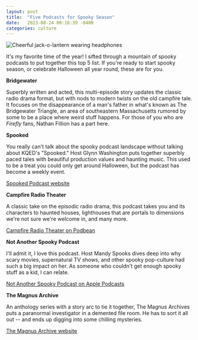 ```yaml
---
layout: post
title:  "Five Podcasts for Spooky Season"
date:   2023-08-24 00:16:39 -0400
categories: culture
---
```


![Cheerful jack-o-lantern wearing headphones](https://i.ibb.co/QH2tdC0/pumpkin-headphones.webp)<br>

It's my favorite time of the year! I sifted through a mountain of spooky podcasts to put together this top 5 list. If you're ready to start spooky season, or celebrate Halloween all year round, these are for you. <br>


**Bridgewater**

Superbly written and acted, this multi-episode story updates the classic radio drama format, but with nods to modern twists on the old campfire tale. It focuses on the disappearance of a man's father in what's known as The Bridgewater Triangle, an area of southeastern Massachusetts rumored by some to be a place where weird stuff happens. For those of you who are *Firefly* fans, Nathan Fillion has a part here. 

**Spooked**

You really can't talk about the spooky podcast landscape without talking about KQED's "Spooked." Host Glynn Washington puts together superbly paced tales with beautiful production values and haunting music. This used to be a treat you could only get around Halloween, but the podcast has become a weekly event. 

[Spooked Podcast website](https://spookedpodcast.org/)

**Campfire Radio Theater**

A classic take on the episodic radio drama, this podcast takes you and its characters to haunted houses, lighthouses that are portals to dimensions we're not sure we're welcome in, and many more. 

[Campfire Radio Theater on Podbean](https://campfireradiotheater.podbean.com/)

**Not Another Spooky Podcast**

I'll admit it, I love this podcast. Host Mandy Spooks dives deep into why scary movies, supernatural TV shows, and other spooky pop-culture had such a big impact on her. As someone who couldn't get enough spooky stuff as a kid, I can relate. 

[Not Another Spooky Podcast on Apple Podcasts](https://podcasts.apple.com/us/podcast/not-another-spooky-podcast/id1632646584)

**The Magnus Archive**

An anthology series with a story arc to tie it together, The Magnus Archives puts a paranormal investigator in a demented file room. He has to sort it all out -- and ends up digging into some chilling mysteries. 

[The Magnus Archive website](https://rustyquill.com/show/the-magnus-archives/)
